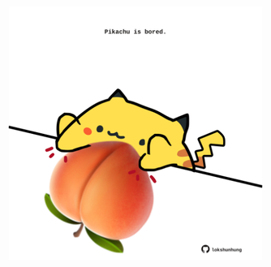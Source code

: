 <!-- built at 03/04/2024, 16:00:42 UTC -->
<p align="center">
  <img width="500" height="500" src="./ReadmeImage.svg">
</p>

